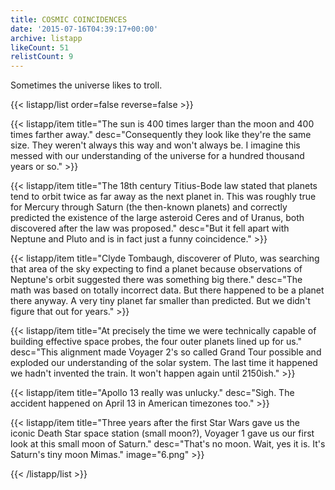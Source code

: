```yaml
---
title: COSMIC COINCIDENCES
date: '2015-07-16T04:39:17+00:00'
archive: listapp
likeCount: 51
relistCount: 9
---
```


Sometimes the universe likes to troll.

<!--more-->

{{< listapp/list order=false reverse=false >}}

   {{< listapp/item title="The sun is 400 times larger than the moon and 400 times farther away."
      desc="Consequently they look like they're the same size. They weren't always this way and won't always be. I imagine this messed with our understanding of the universe for a hundred thousand years or so." >}}

   {{< listapp/item title="The 18th century Titius-Bode law stated that planets tend to orbit twice as far away as the next planet in. This was roughly true for Mercury through Saturn (the then-known planets) and correctly predicted the existence of the large asteroid Ceres and of Uranus, both discovered after the law was proposed."
      desc="But it fell apart with Neptune and Pluto and is in fact just a funny coincidence." >}}

   {{< listapp/item title="Clyde Tombaugh, discoverer of Pluto, was searching that area of the sky expecting to find a planet because observations of Neptune's orbit suggested there was something big there."
      desc="The math was based on totally incorrect data. But there happened to be a planet there anyway. A very tiny planet far smaller than predicted. But we didn't figure that out for years." >}}

   {{< listapp/item title="At precisely the time we were technically capable of building effective space probes, the four outer planets lined up for us."
      desc="This alignment made Voyager 2's so called Grand Tour possible and exploded our understanding of the solar system. The last time it happened we hadn't invented the train. It won't happen again until 2150ish." >}}

   {{< listapp/item title="Apollo 13 really was unlucky."
      desc="Sigh. The accident happened on April 13 in American timezones too." >}}

   {{< listapp/item title="Three years after the first Star Wars gave us the iconic Death Star space station (small moon?), Voyager 1 gave us our first look at this small moon of Saturn."
      desc="That's no moon. Wait, yes it is. It's Saturn's tiny moon Mimas."
      image="6.png" >}}

{{< /listapp/list >}}
